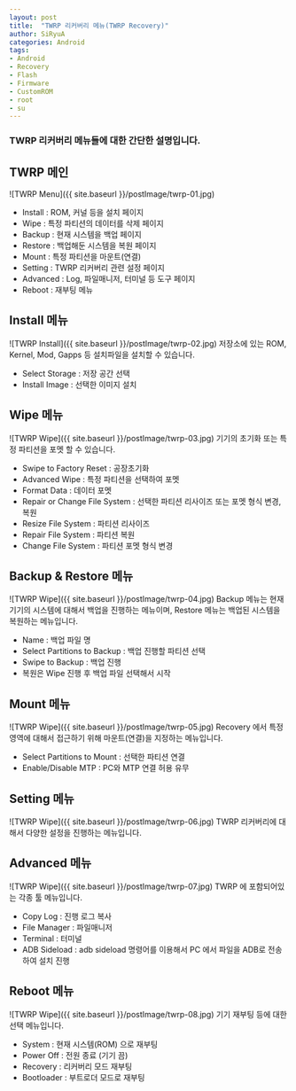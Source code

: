 ```yaml
---
layout: post
title:  "TWRP 리커버리 메뉴(TWRP Recovery)"
author: SiRyuA
categories: Android
tags:
- Android
- Recovery
- Flash
- Firmware
- CustomROM
- root
- su
---
```


### TWRP 리커버리 메뉴들에 대한 간단한 설명입니다.

## TWRP 메인
![TWRP Menu]({{ site.baseurl }}/postImage/twrp-01.jpg)
* Install : ROM, 커널 등을 설치 페이지
* Wipe : 특정 파티션의 데이터를 삭제 페이지
* Backup : 현재 시스템을 백업 페이지
* Restore : 백업해둔 시스템을 복원 페이지
* Mount : 특정 파티션을 마운트(연결)
* Setting : TWRP 리커버리 관련 설정 페이지
* Advanced : Log, 파일매니저, 터미널 등 도구 페이지
* Reboot : 재부팅 메뉴


## Install 메뉴
![TWRP Install]({{ site.baseurl }}/postImage/twrp-02.jpg)
저장소에 있는 ROM, Kernel, Mod, Gapps 등 설치파일을 설치할 수 있습니다.
* Select Storage : 저장 공간 선택
* Install Image : 선택한 이미지 설치


## Wipe 메뉴
![TWRP Wipe]({{ site.baseurl }}/postImage/twrp-03.jpg)
기기의 초기화 또는 특정 파티션을 포멧 할 수 있습니다.
* Swipe to Factory Reset : 공장초기화
* Advanced Wipe : 특정 파티션을 선택하여 포멧
* Format Data : 데이터 포멧
* Repair or Change File System : 선택한 파티션 리사이즈 또는 포멧 형식 변경, 복원
* Resize File System : 파티션 리사이즈
* Repair File System : 파티션 복원
* Change File System : 파티션 포멧 형식 변경


## Backup & Restore 메뉴
![TWRP Wipe]({{ site.baseurl }}/postImage/twrp-04.jpg)
Backup 메뉴는 현재 기기의 시스템에 대해서 백업을 진행하는 메뉴이며, Restore 메뉴는 백업된 시스템을 복원하는 메뉴입니다.
* Name : 백업 파일 명
* Select Partitions to Backup : 백업 진행할 파티션 선택
* Swipe to Backup : 백업 진행
* 복원은 Wipe 진행 후 백업 파일 선택해서 시작


## Mount 메뉴
![TWRP Wipe]({{ site.baseurl }}/postImage/twrp-05.jpg)
Recovery 에서 특정 영역에 대해서 접근하기 위해 마운트(연결)을 지정하는 메뉴입니다.
* Select Partitions to Mount : 선택한 파티션 연결
* Enable/Disable MTP : PC와 MTP 연결 허용 유무


## Setting 메뉴
![TWRP Wipe]({{ site.baseurl }}/postImage/twrp-06.jpg)
TWRP 리커버리에 대해서 다양한 설정을 진행하는 메뉴입니다.


## Advanced 메뉴
![TWRP Wipe]({{ site.baseurl }}/postImage/twrp-07.jpg)
TWRP 에 포함되어있는 각종 툴 메뉴입니다.
* Copy Log : 진행 로그 복사
* File Manager : 파일매니저
* Terminal : 터미널
* ADB Sideload : adb sideload 명령어를 이용해서 PC 에서 파일을 ADB로 전송하여 설치 진행

## Reboot 메뉴
![TWRP Wipe]({{ site.baseurl }}/postImage/twrp-08.jpg)
기기 재부팅 등에 대한 선택 메뉴입니다.
* System : 현재 시스템(ROM) 으로 재부팅
* Power Off : 전원 종료 (기기 끔)
* Recovery : 리커버리 모드 재부팅
* Bootloader : 부트로더 모드로 재부팅
